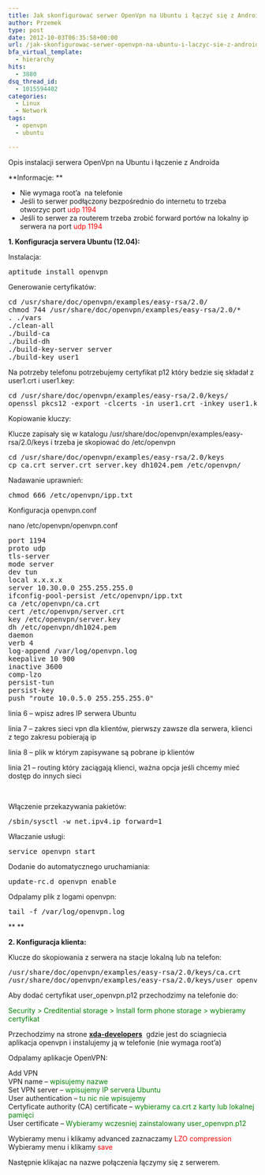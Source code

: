 ```yaml
---
title: Jak skonfigurować serwer OpenVpn na Ubuntu i łączyć się z Androida 4 (ICS+)
author: Przemek
type: post
date: 2012-10-03T06:35:58+00:00
url: /jak-skonfigurowac-serwer-openvpn-na-ubuntu-i-laczyc-sie-z-androida-4-ics/
bfa_virtual_template:
  - hierarchy
hits:
  - 3880
dsq_thread_id:
  - 1015594402
categories:
  - Linux
  - Network
tags:
  - openvpn
  - ubuntu

---
```

Opis instalacji serwera OpenVpn na Ubuntu i łączenie z Androida

<!--more-->

**Informacje: **

  * Nie wymaga root&#8217;a  na telefonie
  * Jeśli to serwer podłączony bezpośrednio do internetu to trzeba otworzyc port <span style="color: #ff0000;">udp 1194</span>
  * Jeśli to serwer za routerem trzeba zrobić forward portów na lokalny ip serwera na port <span style="color: #ff0000;">udp 1194</span>

**1. Konfiguracja servera Ubuntu (12.04):**

Instalacja:

<pre class="lang:default highlight:0 decode:true">aptitude install openvpn</pre>

Generowanie certyfikatów:

<pre class="lang:default highlight:0 decode:true">cd /usr/share/doc/openvpn/examples/easy-rsa/2.0/
chmod 744 /usr/share/doc/openvpn/examples/easy-rsa/2.0/*
. ./vars
./clean-all
./build-ca
./build-dh
./build-key-server server
./build-key user1</pre>

Na potrzeby telefonu potrzebujemy certyfikat p12 który bedzie się składał z user1.crt i user1.key:

<pre class="lang:default highlight:0 decode:true">cd /usr/share/doc/openvpn/examples/easy-rsa/2.0/keys/
openssl pkcs12 -export -clcerts -in user1.crt -inkey user1.key -out user_openvpn.p12</pre>

Kopiowanie kluczy:

Klucze zapisały się w katalogu /usr/share/doc/openvpn/examples/easy-rsa/2.0/keys i trzeba je skopiować do /etc/openvpn

<pre class="lang:default highlight:0 decode:true">cd /usr/share/doc/openvpn/examples/easy-rsa/2.0/keys
cp ca.crt server.crt server.key dh1024.pem /etc/openvpn/</pre>

Nadawanie uprawnień:

<pre class="lang:default highlight:0 decode:true">chmod 666 /etc/openvpn/ipp.txt</pre>

Konfiguracja openvpn.conf

nano /etc/openvpn/openvpn.conf

<pre class="nums:true lang:default highlight:0 decode:true">port 1194
proto udp
tls-server
mode server
dev tun
local x.x.x.x	
server 10.30.0.0 255.255.255.0	 
ifconfig-pool-persist /etc/openvpn/ipp.txt	
ca /etc/openvpn/ca.crt
cert /etc/openvpn/server.crt
key /etc/openvpn/server.key
dh /etc/openvpn/dh1024.pem
daemon
verb 4
log-append /var/log/openvpn.log
keepalive 10 900
inactive 3600
comp-lzo
persist-tun
persist-key
push "route 10.0.5.0 255.255.255.0"</pre>

linia 6 &#8211; wpisz adres IP serwera Ubuntu

linia 7 &#8211; zakres sieci vpn dla klientów, pierwszy zawsze dla serwera, klienci z tego zakresu pobierają ip

linia 8 &#8211; plik w którym zapisywane są pobrane ip klientów

linia 21 &#8211; routing który zaciągają klienci, ważna opcja jeśli chcemy mieć dostęp do innych sieci

&nbsp;

Włączenie przekazywania pakietów:

<pre class="lang:default highlight:0 decode:true">/sbin/sysctl -w net.ipv4.ip_forward=1</pre>

Właczanie usługi:

<pre class="lang:default highlight:0 decode:true">service openvpn start</pre>

Dodanie do automatycznego uruchamiania:

<pre class="lang:default highlight:0 decode:true">update-rc.d openvpn enable</pre>

Odpalamy plik z logami openvpn:

<pre class="lang:default highlight:0 decode:true">tail -f /var/log/openvpn.log</pre>

** **

**2. Konfiguracja klienta:**

Klucze do skopiowania z serwera na stacje lokalną lub na telefon:

<pre class="lang:default highlight:0 decode:true">/usr/share/doc/openvpn/examples/easy-rsa/2.0/keys/ca.crt
/usr/share/doc/openvpn/examples/easy-rsa/2.0/keys/user_openvpn.p12</pre>

Aby dodać certyfikat user_openvpn.p12 przechodzimy na telefonie do:

<span style="color: #008000;">Security > Creditential storage > Install form phone storage > wybieramy certyfikat </span>

Przechodzimy na strone **<a title="xda-developers" href="http://forum.xda-developers.com/showthread.php?t=1591585" target="_blank">xda-developers</a>**  gdzie jest do sciagniecia aplikacja openvpn i instalujemy ją w telefonie (nie wymaga root&#8217;a)

Odpalamy aplikacje OpenVPN:

Add VPN  
VPN name &#8211; <span style="color: #008000;">wpisujemy nazwe</span>  
Set VPN server &#8211; <span style="color: #008000;">wpisujemy IP servera Ubuntu</span>  
User authentication &#8211; <span style="color: #008000;">tu nic nie wpisujemy</span>  
Certyficate authority (CA) certificate &#8211; <span style="color: #008000;">wybieramy ca.crt z karty lub lokalnej pamięci</span>  
User certificate &#8211; <span style="color: #008000;">Wybieramy wczesniej zainstalowany user_openvpn.p12</span>

Wybieramy menu i klikamy advanced zaznaczamy <span style="color: #ff0000;">LZO compression</span>  
Wybieramy menu i klikamy <span style="color: #ff0000;">save</span>

Następnie klikajac na nazwe połączenia łączymy się z serwerem.